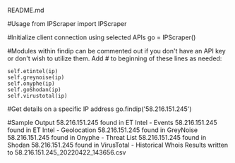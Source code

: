 README.md

#Usage
    from IPScraper import IPScraper

#Initialize client connection using selected APIs
    go = IPScraper()

#Modules within findip can be commented out if you don't have an API key or don't wish to utilize them. Add # to beginning of these lines as needed:

    self.etintel(ip)
    self.greynoise(ip)
    self.onyphe(ip)              
    self.goShodan(ip)
    self.virustotal(ip)  


#Get details on a specific IP address
go.findip('58.216.151.245')

#Sample Output
    58.216.151.245 found in ET Intel - Events
    58.216.151.245 found in ET Intel - Geolocation
    58.216.151.245 found in GreyNoise
    58.216.151.245 found in Onyphe - Threat List
    58.216.151.245 found in Shodan
    58.216.151.245 found in VirusTotal - Historical Whois
    Results written to 58.216.151.245_20220422_143656.csv